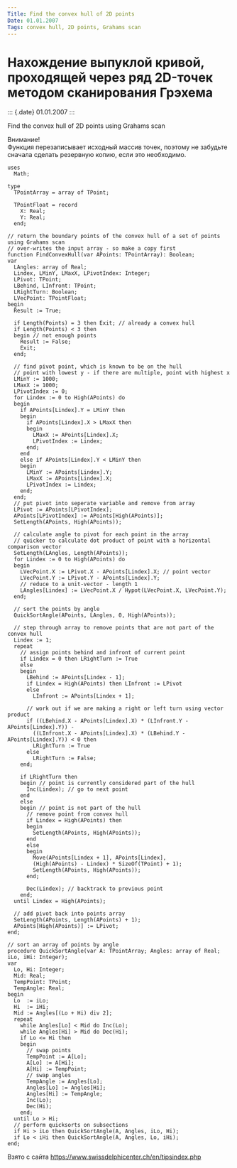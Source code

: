 ```yaml
---
Title: Find the convex hull of 2D points
Date: 01.01.2007
Tags: convex hull, 2D points, Grahams scan
---
```


Нахождение выпуклой кривой, проходящей через ряд 2D-точек методом сканирования Грэхема
======================================================================================

::: {.date}
01.01.2007
:::

Find the convex hull of 2D points using Grahams scan

Внимание!  
Функция перезаписывает исходный массив точек,
поэтому не забудьте сначала сделать резервную копию, если это необходимо.


    uses
      Math;
     
    type
      TPointArray = array of TPoint;
     
      TPointFloat = record
        X: Real;
        Y: Real;
      end;
     
    // return the boundary points of the convex hull of a set of points using Grahams scan
    // over-writes the input array - so make a copy first
    function FindConvexHull(var APoints: TPointArray): Boolean;
    var
      LAngles: array of Real;
      Lindex, LMinY, LMaxX, LPivotIndex: Integer;
      LPivot: TPoint;
      LBehind, LInfront: TPoint;
      LRightTurn: Boolean;
      LVecPoint: TPointFloat;
    begin
      Result := True;
     
      if Length(Points) = 3 then Exit; // already a convex hull
      if Length(Points) < 3 then
      begin // not enough points
        Result := False;
        Exit;
      end;
     
      // find pivot point, which is known to be on the hull
      // point with lowest y - if there are multiple, point with highest x
      LMinY := 1000;
      LMaxX := 1000;
      LPivotIndex := 0;
      for Lindex := 0 to High(APoints) do
      begin
        if APoints[Lindex].Y = LMinY then
        begin
          if APoints[Lindex].X > LMaxX then
          begin
            LMaxX := APoints[Lindex].X;
            LPivotIndex := Lindex;
          end;
        end
        else if APoints[Lindex].Y < LMinY then
        begin
          LMinY := APoints[Lindex].Y;
          LMaxX := APoints[Lindex].X;
          LPivotIndex := Lindex;
        end;
      end;
      // put pivot into seperate variable and remove from array
      LPivot := APoints[LPivotIndex];
      APoints[LPivotIndex] := APoints[High(APoints)];
      SetLength(APoints, High(APoints));
     
      // calculate angle to pivot for each point in the array
      // quicker to calculate dot product of point with a horizontal comparison vector
      SetLength(LAngles, Length(APoints));
      for Lindex := 0 to High(APoints) do
      begin
        LVecPoint.X := LPivot.X - APoints[Lindex].X; // point vector
        LVecPoint.Y := LPivot.Y - APoints[Lindex].Y;
        // reduce to a unit-vector - length 1
        LAngles[Lindex] := LVecPoint.X / Hypot(LVecPoint.X, LVecPoint.Y);
      end;
     
      // sort the points by angle
      QuickSortAngle(APoints, LAngles, 0, High(APoints));
     
      // step through array to remove points that are not part of the convex hull
      Lindex := 1;
      repeat
        // assign points behind and infront of current point
        if Lindex = 0 then LRightTurn := True
        else
        begin
          LBehind := APoints[Lindex - 1];
          if Lindex = High(APoints) then LInfront := LPivot
          else
            LInfront := APoints[Lindex + 1];
     
          // work out if we are making a right or left turn using vector product
          if ((LBehind.X - APoints[Lindex].X) * (LInfront.Y - APoints[Lindex].Y)) -
            ((LInfront.X - APoints[Lindex].X) * (LBehind.Y - APoints[Lindex].Y)) < 0 then
            LRightTurn := True
          else
            LRightTurn := False;
        end;
     
        if LRightTurn then
        begin // point is currently considered part of the hull
          Inc(Lindex); // go to next point
        end
        else
        begin // point is not part of the hull
          // remove point from convex hull
          if Lindex = High(APoints) then
          begin
            SetLength(APoints, High(APoints));
          end
          else
          begin
            Move(APoints[Lindex + 1], APoints[Lindex],
            (High(APoints) - Lindex) * SizeOf(TPoint) + 1);
            SetLength(APoints, High(APoints));
          end;
     
          Dec(Lindex); // backtrack to previous point
        end;
      until Lindex = High(APoints);
     
      // add pivot back into points array
      SetLength(APoints, Length(APoints) + 1);
      APoints[High(APoints)] := LPivot;
    end;
     
    // sort an array of points by angle
    procedure QuickSortAngle(var A: TPointArray; Angles: array of Real; iLo, iHi: Integer);
    var
      Lo, Hi: Integer;
      Mid: Real;
      TempPoint: TPoint;
      TempAngle: Real;
    begin
      Lo  := iLo;
      Hi  := iHi;
      Mid := Angles[(Lo + Hi) div 2];
      repeat
        while Angles[Lo] < Mid do Inc(Lo);
        while Angles[Hi] > Mid do Dec(Hi);
        if Lo <= Hi then
        begin
          // swap points
          TempPoint := A[Lo];
          A[Lo] := A[Hi];
          A[Hi] := TempPoint;
          // swap angles
          TempAngle := Angles[Lo];
          Angles[Lo] := Angles[Hi];
          Angles[Hi] := TempAngle;
          Inc(Lo);
          Dec(Hi);
        end;
      until Lo > Hi;
      // perform quicksorts on subsections
      if Hi > iLo then QuickSortAngle(A, Angles, iLo, Hi);
      if Lo < iHi then QuickSortAngle(A, Angles, Lo, iHi);
    end;

Взято с сайта <https://www.swissdelphicenter.ch/en/tipsindex.php>
